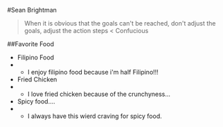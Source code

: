 #Sean Brightman
> When it is obvious that the goals can't be reached, don't adjust the goals, adjust the action steps
<  Confucious

##Favorite Food
- Filipino Food
-   - I enjoy filipino food because i'm half Filipino!!!
- Fried Chicken
-   - I love fried chicken because of the crunchyness...
-   Spicy food....
-   - I always have this wierd craving for spicy food.




